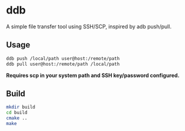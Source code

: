 # ddb

A simple file transfer tool using SSH/SCP, inspired by adb push/pull.

## Usage

```bash
ddb push /local/path user@host:/remote/path
ddb pull user@host:/remote/path /local/path
```

**Requires scp in your system path and SSH key/password configured.**

## Build

```bash
mkdir build
cd build
cmake ..
make
```